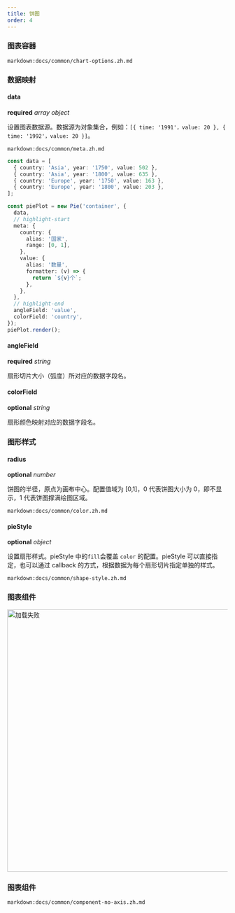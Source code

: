 ```yaml
---
title: 饼图
order: 4
---
```


### 图表容器

`markdown:docs/common/chart-options.zh.md`

### 数据映射

#### data

<description>**required** _array object_</description>

设置图表数据源。数据源为对象集合，例如：`[{ time: '1991'，value: 20 }, { time: '1992'，value: 20 }]`。

`markdown:docs/common/meta.zh.md`

```ts
const data = [
  { country: 'Asia', year: '1750', value: 502 },
  { country: 'Asia', year: '1800', value: 635 },
  { country: 'Europe', year: '1750', value: 163 },
  { country: 'Europe', year: '1800', value: 203 },
];

const piePlot = new Pie('container', {
  data,
  // highlight-start
  meta: {
    country: {
      alias: '国家',
      range: [0, 1],
    },
    value: {
      alias: '数量',
      formatter: (v) => {
        return `${v}个`;
      },
    },
  },
  // highlight-end
  angleField: 'value',
  colorField: 'country',
});
piePlot.render();
```

#### angleField 

<description>**required** _string_</description>

扇形切片大小（弧度）所对应的数据字段名。

#### colorField 

<description>**optional** _string_</description>

扇形颜色映射对应的数据字段名。

### 图形样式

#### radius 

<description>**optional** _number_</description>

饼图的半径，原点为画布中心。配置值域为 [0,1]，0 代表饼图大小为 0，即不显示，1 代表饼图撑满绘图区域。

`markdown:docs/common/color.zh.md`

#### pieStyle 

<description>**optional** _object_</description>

设置扇形样式。pieStyle 中的`fill`会覆盖 `color` 的配置。pieStyle 可以直接指定，也可以通过 callback 的方式，根据数据为每个扇形切片指定单独的样式。

`markdown:docs/common/shape-style.zh.md`

### 图表组件

<img src="https://gw.alipayobjects.com/mdn/rms_d314dd/afts/img/A*93XzToUe1OQAAAAAAAAAAABkARQnAQ" alt="加载失败" width="600">

### 图表组件

`markdown:docs/common/component-no-axis.zh.md`
